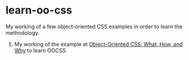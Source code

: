 # learn-oo-css

My working of a few object-oriented CSS examples in order to learn the methodology. 


1. My working of the example at [Object-Oriented CSS: What, How, and Why](https://code.tutsplus.com/tutorials/object-oriented-css-what-how-and-why--net-6986) to learn OOCSS. 
